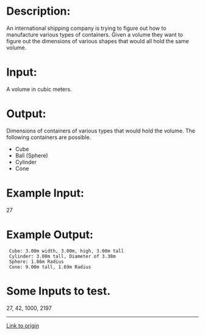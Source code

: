 # Description:

An international shipping company is trying to figure out how to manufacture various types of containers. Given a volume they want to figure out the dimensions of various shapes that would all hold the same volume.

# Input:

A volume in cubic meters. 

# Output:

Dimensions of containers of various types that would hold the volume.
The following containers are possible.

* Cube
* Ball (Sphere)
* Cylinder
* Cone

# Example Input:

27

# Example Output:

     Cube: 3.00m width, 3.00m, high, 3.00m tall
     Cylinder: 3.00m tall, Diameter of 3.38m
     Sphere: 1.86m Radius
     Cone: 9.00m tall, 1.69m Radius

# Some Inputs to test.

27, 42, 1000, 2197

---

[Link to origin](https://www.reddit.com/r/dailyprogrammer/2peac9)